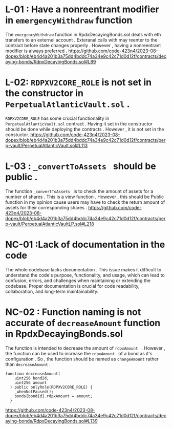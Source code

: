 # L-01 :  Have a nonreentrant modifier in `emergencyWithdraw` function 
The `emergencyWithdraw` function in RpdxDecayingBonds.sol deals with eth transfers to an externel account . Exteranal calls with may reenter to the contract before state changes properly .  However , having a nonreentrant modifier is always preferred . 
https://github.com/code-423n4/2023-08-dopex/blob/eb4d4a201b3a75dd4bddc74a34e9c42c71d0d12f/contracts/decaying-bonds/RdpxDecayingBonds.sol#L89
# L-02: `RDPXV2CORE_ROLE` is not set in the constructor in ` PerpetualAtlanticVault.sol ` . 
`RDPXV2CORE_ROLE` has some crucial functionality in  ` PerpetualAtlanticVault.sol ` contract . Having it set in the constructor should be done while deploying the contracts . However , it is not set in the constuctor. 
https://github.com/code-423n4/2023-08-dopex/blob/eb4d4a201b3a75dd4bddc74a34e9c42c71d0d12f/contracts/perp-vault/PerpetualAtlanticVault.sol#L113

# L-03 : `_convertToAssets ` should be public . 
The function `_convertToAssets ` is to check the  amount of assets for a number of shares . This is a view function . However , this should be Public function in my opinion cause users may have to check the return amount  of assets for their corresponding shares . 
https://github.com/code-423n4/2023-08-dopex/blob/eb4d4a201b3a75dd4bddc74a34e9c42c71d0d12f/contracts/perp-vault/PerpetualAtlanticVaultLP.sol#L218






# NC-01 :Lack of documentation in the code 
 The whole codebase lacks documentation . This issue makes it difficult to understand the code's purpose, functionality, and usage, which can lead to confusion, errors, and challenges when maintaining or extending the codebase. Proper documentation is crucial for code readability, collaboration, and long-term maintainability.

# NC-02 : Function naming is not accurate of `decreaseAmount` function in RpdxDecayingBonds.sol 
The function is intended to decrease the amount of `rdpxAmount ` .  However ,  the function can be used to increase the `rdpxAmount ` of a bond as it's configuration . So ,  the function should be named as `changeAmount` rather than `decreaseAmount` .
```solidity
function decreaseAmount(
    uint256 bondId,
    uint256 amount
  ) public onlyRole(RDPXV2CORE_ROLE) {
    _whenNotPaused();
    bonds[bondId].rdpxAmount = amount; 
  }
```
https://github.com/code-423n4/2023-08-dopex/blob/eb4d4a201b3a75dd4bddc74a34e9c42c71d0d12f/contracts/decaying-bonds/RdpxDecayingBonds.sol#L139

